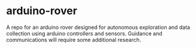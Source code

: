 # arduino-rover
A repo for an arduino rover designed for autonomous exploration and data collection using arduino controllers and sensors. Guidance and communications will require some additional research. 
